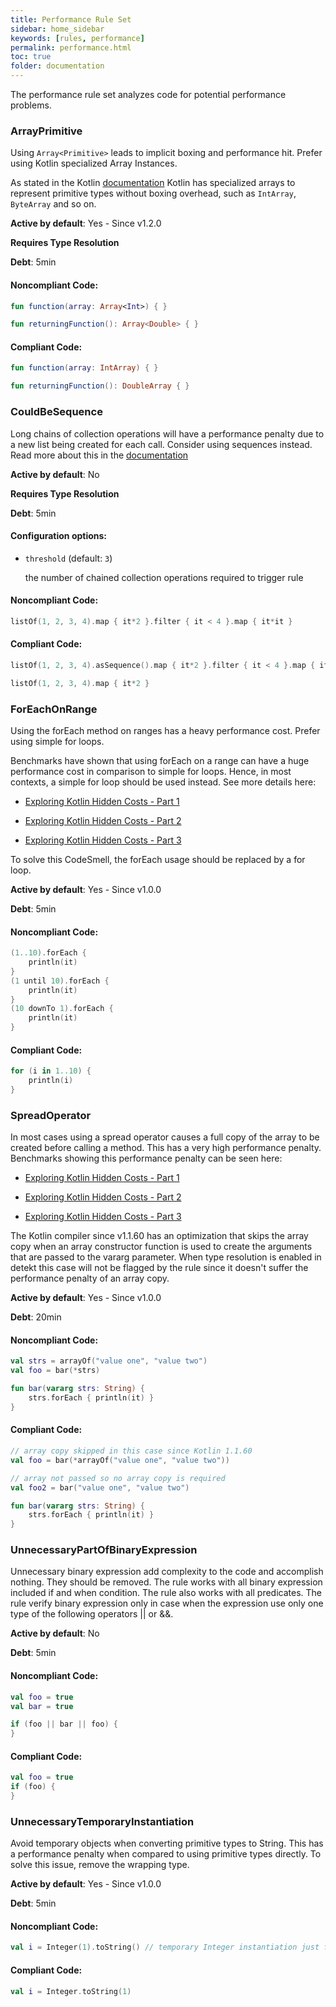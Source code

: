 ```yaml
---
title: Performance Rule Set
sidebar: home_sidebar
keywords: [rules, performance]
permalink: performance.html
toc: true
folder: documentation
---
```

The performance rule set analyzes code for potential performance problems.

### ArrayPrimitive

Using `Array<Primitive>` leads to implicit boxing and performance hit. Prefer using Kotlin specialized Array
Instances.

As stated in the Kotlin [documentation](https://kotlinlang.org/docs/basic-types.html#arrays) Kotlin has
specialized arrays to represent primitive types without boxing overhead, such as `IntArray`, `ByteArray` and so on.

**Active by default**: Yes - Since v1.2.0

**Requires Type Resolution**

**Debt**: 5min

#### Noncompliant Code:

```kotlin
fun function(array: Array<Int>) { }

fun returningFunction(): Array<Double> { }
```

#### Compliant Code:

```kotlin
fun function(array: IntArray) { }

fun returningFunction(): DoubleArray { }
```

### CouldBeSequence

Long chains of collection operations will have a performance penalty due to a new list being created for each call. Consider using sequences instead. Read more about this in the [documentation](https://kotlinlang.org/docs/sequences.html)

**Active by default**: No

**Requires Type Resolution**

**Debt**: 5min

#### Configuration options:

* ``threshold`` (default: ``3``)

  the number of chained collection operations required to trigger rule

#### Noncompliant Code:

```kotlin
listOf(1, 2, 3, 4).map { it*2 }.filter { it < 4 }.map { it*it }
```

#### Compliant Code:

```kotlin
listOf(1, 2, 3, 4).asSequence().map { it*2 }.filter { it < 4 }.map { it*it }.toList()

listOf(1, 2, 3, 4).map { it*2 }
```

### ForEachOnRange

Using the forEach method on ranges has a heavy performance cost. Prefer using simple for loops.

Benchmarks have shown that using forEach on a range can have a huge performance cost in comparison to
simple for loops. Hence, in most contexts, a simple for loop should be used instead.
See more details here:

* [Exploring Kotlin Hidden Costs - Part 1](https://bladecoder.medium.com/exploring-kotlins-hidden-costs-part-1-fbb9935d9b62)

* [Exploring Kotlin Hidden Costs - Part 2](https://bladecoder.medium.com/exploring-kotlins-hidden-costs-part-2-324a4a50b70)

* [Exploring Kotlin Hidden Costs - Part 3](https://bladecoder.medium.com/exploring-kotlins-hidden-costs-part-3-3bf6e0dbf0a4)

To solve this CodeSmell, the forEach usage should be replaced by a for loop.

**Active by default**: Yes - Since v1.0.0

**Debt**: 5min

#### Noncompliant Code:

```kotlin
(1..10).forEach {
    println(it)
}
(1 until 10).forEach {
    println(it)
}
(10 downTo 1).forEach {
    println(it)
}
```

#### Compliant Code:

```kotlin
for (i in 1..10) {
    println(i)
}
```

### SpreadOperator

In most cases using a spread operator causes a full copy of the array to be created before calling a method.
This has a very high performance penalty. Benchmarks showing this performance penalty can be seen here:

* [Exploring Kotlin Hidden Costs - Part 1](https://bladecoder.medium.com/exploring-kotlins-hidden-costs-part-1-fbb9935d9b62)

* [Exploring Kotlin Hidden Costs - Part 2](https://bladecoder.medium.com/exploring-kotlins-hidden-costs-part-2-324a4a50b70)

* [Exploring Kotlin Hidden Costs - Part 3](https://bladecoder.medium.com/exploring-kotlins-hidden-costs-part-3-3bf6e0dbf0a4)

The Kotlin compiler since v1.1.60 has an optimization that skips the array copy when an array constructor
function is used to create the arguments that are passed to the vararg parameter. When type resolution is enabled in
detekt this case will not be flagged by the rule since it doesn't suffer the performance penalty of an array copy.

**Active by default**: Yes - Since v1.0.0

**Debt**: 20min

#### Noncompliant Code:

```kotlin
val strs = arrayOf("value one", "value two")
val foo = bar(*strs)

fun bar(vararg strs: String) {
    strs.forEach { println(it) }
}
```

#### Compliant Code:

```kotlin
// array copy skipped in this case since Kotlin 1.1.60
val foo = bar(*arrayOf("value one", "value two"))

// array not passed so no array copy is required
val foo2 = bar("value one", "value two")

fun bar(vararg strs: String) {
    strs.forEach { println(it) }
}
```

### UnnecessaryPartOfBinaryExpression

Unnecessary binary expression add complexity to the code and accomplish nothing. They should be removed.
The rule works with all binary expression included if and when condition. The rule also works with all predicates.
The rule verify binary expression only in case when the expression use only one type of the following
operators || or &&.

**Active by default**: No

**Debt**: 5min

#### Noncompliant Code:

```kotlin
val foo = true
val bar = true

if (foo || bar || foo) {
}
```

#### Compliant Code:

```kotlin
val foo = true
if (foo) {
}
```

### UnnecessaryTemporaryInstantiation

Avoid temporary objects when converting primitive types to String. This has a performance penalty when compared
to using primitive types directly.
To solve this issue, remove the wrapping type.

**Active by default**: Yes - Since v1.0.0

**Debt**: 5min

#### Noncompliant Code:

```kotlin
val i = Integer(1).toString() // temporary Integer instantiation just for the conversion
```

#### Compliant Code:

```kotlin
val i = Integer.toString(1)
```
